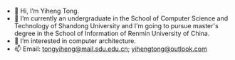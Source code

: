- 👋 Hi, I’m Yiheng Tong.
- 🌱 I’m currently an undergraduate in the School of Computer Science and Technology of Shandong University and I'm going to pursue master's degree in the School of Information of Renmin University of China.
- 👀 I’m interested in computer architecture.
- 📫 Email: tongyiheng@mail.sdu.edu.cn; yihengtong@outlook.com


<!---
TongYiheng/TongYiheng is a ✨ special ✨ repository because its `README.md` (this file) appears on your GitHub profile.
You can click the Preview link to take a look at your changes.

- 💞️ I’m looking to collaborate on ...
- 📫 How to reach me ...

--->
